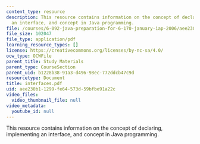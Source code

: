 ```yaml
---
content_type: resource
description: This resource contains information on the concept of declaring, implementing
  an interface, and concept in Java programming.
file: /courses/6-092-java-preparation-for-6-170-january-iap-2006/aee230b11299fe64573d59bfbe91a22c_interfaces.pdf
file_size: 102047
file_type: application/pdf
learning_resource_types: []
license: https://creativecommons.org/licenses/by-nc-sa/4.0/
ocw_type: OCWFile
parent_title: Study Materials
parent_type: CourseSection
parent_uid: b1228b38-91a3-d496-98ec-772ddcb47c9d
resourcetype: Document
title: interfaces.pdf
uid: aee230b1-1299-fe64-573d-59bfbe91a22c
video_files:
  video_thumbnail_file: null
video_metadata:
  youtube_id: null
---
```

This resource contains information on the concept of declaring, implementing an interface, and concept in Java programming.